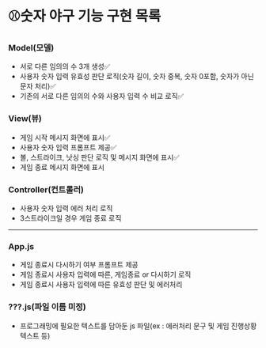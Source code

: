 # ⚾숫자 야구 기능 구현 목록

### Model(모델)
- 서로 다른 임의의 수 3개 생성✅
- 사용자 숫자 입력 유효성 판단 로직(숫자 길이, 숫자 중복, 숫자 0포함, 숫자가 아닌 문자 처리)✅
- 기존의 서로 다른 임의의 수와 사용자 입력 수 비교 로직✅

### View(뷰)
- 게임 시작 메시지 화면에 표시✅
- 사용자 숫자 입력 프롬프트 제공✅
- 볼, 스트라이크, 낫싱 판단 로직 및 메시지 화면에 표시✅
- 게임 종료 메시지 화면에 표시

### Controller(컨트롤러)
- 사용자 숫자 입력 에러 처리 로직
- 3스트라이크일 경우 게임 종료 로직

---
### App.js
- 게임 종료시 다시하기 여부 프롬프트 제공
- 게임 종료시 사용자 입력에 따른, 게임종료 or 다시하기 로직
- 게임 종료시 사용자 입력에 따른 유효성 판단 및 에러처리

### ???.js(파일 이름 미정)
- 프로그래밍에 필요한 텍스트를 담아둔 js 파일(ex :  에러처리 문구 및 게임 진행상황 텍스트 등)
